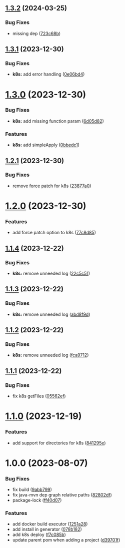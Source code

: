 ## [1.3.2](https://github.com/dubemarcantoine/nx-dev-tools/compare/k8s/v1.3.1...k8s/v1.3.2) (2024-03-25)


### Bug Fixes

* missing dep ([723c68b](https://github.com/dubemarcantoine/nx-dev-tools/commit/723c68b520683cdf99b82c76b5d32d56bdfda61c))

## [1.3.1](https://github.com/dubemarcantoine/nx-dev-tools/compare/k8s/v1.3.0...k8s/v1.3.1) (2023-12-30)


### Bug Fixes

* **k8s:** add error handling ([0e06bd4](https://github.com/dubemarcantoine/nx-dev-tools/commit/0e06bd42967bfcad4d093679014211c3f17649fd))

# [1.3.0](https://github.com/dubemarcantoine/nx-dev-tools/compare/k8s/v1.2.1...k8s/v1.3.0) (2023-12-30)


### Bug Fixes

* **k8s:** add missing function param ([6d05d82](https://github.com/dubemarcantoine/nx-dev-tools/commit/6d05d82f28d9689689cf5ff98914ea5bb0db5557))


### Features

* **k8s:** add simpleApply ([0bbedc1](https://github.com/dubemarcantoine/nx-dev-tools/commit/0bbedc1da3356c36be6624d00ed4a8454df8ee35))

## [1.2.1](https://github.com/dubemarcantoine/nx-dev-tools/compare/k8s/v1.2.0...k8s/v1.2.1) (2023-12-30)


### Bug Fixes

* remove force patch for k8s ([23877a0](https://github.com/dubemarcantoine/nx-dev-tools/commit/23877a0f9402215c7dbb479f6b0bc485acc8d1bd))

# [1.2.0](https://github.com/dubemarcantoine/nx-dev-tools/compare/k8s/v1.1.4...k8s/v1.2.0) (2023-12-30)


### Features

* add force patch option to k8s ([77c8d85](https://github.com/dubemarcantoine/nx-dev-tools/commit/77c8d8561432a83e9ea8e48b068028a4ad0ea451))

## [1.1.4](https://github.com/dubemarcantoine/nx-dev-tools/compare/k8s/v1.1.3...k8s/v1.1.4) (2023-12-22)


### Bug Fixes

* **k8s:** remove unneeded log ([22c5c51](https://github.com/dubemarcantoine/nx-dev-tools/commit/22c5c51e00b25f11b20790c33069108067db79a7))

## [1.1.3](https://github.com/dubemarcantoine/nx-dev-tools/compare/k8s/v1.1.2...k8s/v1.1.3) (2023-12-22)


### Bug Fixes

* **k8s:** remove unneeded log ([abd8f9d](https://github.com/dubemarcantoine/nx-dev-tools/commit/abd8f9d9d82b1834dc1ec56be185a511cab68b4a))

## [1.1.2](https://github.com/dubemarcantoine/nx-dev-tools/compare/k8s/v1.1.1...k8s/v1.1.2) (2023-12-22)


### Bug Fixes

* **k8s:** remove unneeded log ([fca9712](https://github.com/dubemarcantoine/nx-dev-tools/commit/fca97125035a77e5b7b218e70ea07f12580dcada))

## [1.1.1](https://github.com/dubemarcantoine/nx-dev-tools/compare/k8s/v1.1.0...k8s/v1.1.1) (2023-12-22)


### Bug Fixes

* fix k8s getFiles ([05562ef](https://github.com/dubemarcantoine/nx-dev-tools/commit/05562ef0fe21cfca13212f757c4dcccd2f305f8f))

# [1.1.0](https://github.com/dubemarcantoine/nx-dev-tools/compare/k8s/v1.0.0...k8s/v1.1.0) (2023-12-19)


### Features

* add support for directories for k8s ([841295e](https://github.com/dubemarcantoine/nx-dev-tools/commit/841295e10f8b8b1aa5f4242d3642f9ede116ff95))

# 1.0.0 (2023-08-07)


### Bug Fixes

* fix build ([9abb799](https://github.com/dubemarcantoine/nx-dev-tools/commit/9abb7993147750c0f14514eae21bcd51f86e97d5))
* fix java-mvn dep graph relative paths ([82802df](https://github.com/dubemarcantoine/nx-dev-tools/commit/82802dfea9ec4c2e910c42a1dcabdf4ebf111c7f))
* package-lock ([ff40d07](https://github.com/dubemarcantoine/nx-dev-tools/commit/ff40d07ce36ebe523662b9ff4775d36a275ddde0))


### Features

* add docker build executor ([1251a28](https://github.com/dubemarcantoine/nx-dev-tools/commit/1251a28925fa3435ac1d75da7fe323c370296f02))
* add install in generator ([078b182](https://github.com/dubemarcantoine/nx-dev-tools/commit/078b182d64500c9bf9ef6f927223ab55d00838c7))
* add k8s deploy ([f7c085b](https://github.com/dubemarcantoine/nx-dev-tools/commit/f7c085b2b2c5793ee0a12c608311e2c96447a7b4))
* update parent pom when adding a project ([d39701f](https://github.com/dubemarcantoine/nx-dev-tools/commit/d39701f3a1252c64f0b78c10da2023a179fe1592))
